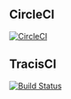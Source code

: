 ## CircleCI
[![CircleCI](https://circleci.com/gh/otormaigh/X.CircleCI.svg?style=svg)](https://circleci.com/gh/otormaigh/X.CircleCI)

## TracisCI
[![Build Status](https://travis-ci.org/otormaigh/X.CircleCI.svg?branch=master)](https://travis-ci.org/otormaigh/X.CircleCI)